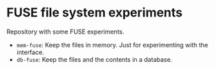 # FUSE file system experiments

Repository with some FUSE experiments.

- `mem-fuse`: Keep the files in memory. Just for experimenting with the interface.
- `db-fuse`: Keep the files and the contents in a database.
